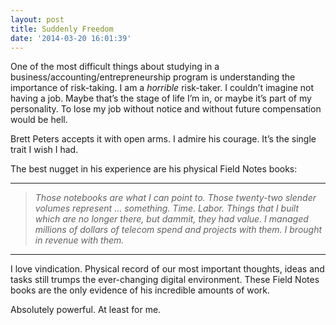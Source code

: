 ```yaml
---
layout: post
title: Suddenly Freedom
date: '2014-03-20 16:01:39'
---
```


<p>One of the most difficult things about studying in a business/accounting/entrepreneurship program is understanding the importance of risk-taking. I am a <em>horrible</em> risk-taker. I couldn&#8217;t imagine not having a job. Maybe that&#8217;s the stage of life I&#8217;m in, or maybe it&#8217;s part of my personality. To lose my job without notice and without future compensation would be hell.</p>

<p>Brett Peters accepts it with open arms. I admire his courage. It&#8217;s the single trait I wish I had. </p>

<p>The best nugget in his experience are his physical Field Notes books:</p>

<hr>

<blockquote>
<p><em>Those notebooks are what I can point to. Those twenty-two slender volumes represent … something. Time. Labor. Things that I built which are no longer there, but dammit, they had value. I managed millions of dollars of telecom spend and projects with them. I brought in revenue with them.</em></p>
</blockquote>

<hr>

<p>I love vindication. Physical record of our most important thoughts, ideas and tasks still trumps the ever-changing digital environment. These Field Notes books are the only evidence of his incredible amounts of work. </p>

<p>Absolutely powerful. At least for me. </p>